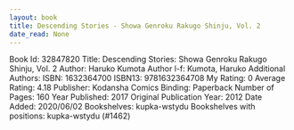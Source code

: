 ```yaml
---
layout: book
title: Descending Stories - Showa Genroku Rakugo Shinju, Vol. 2
date_read: None
---
```


Book Id: 32847820
Title: Descending Stories: Showa Genroku Rakugo Shinju, Vol. 2
Author: Haruko Kumota
Author l-f: Kumota, Haruko
Additional Authors: 
ISBN: 1632364700
ISBN13: 9781632364708
My Rating: 0
Average Rating: 4.18
Publisher: Kodansha Comics
Binding: Paperback
Number of Pages: 160
Year Published: 2017
Original Publication Year: 2012
Date Added: 2020/06/02
Bookshelves: kupka-wstydu
Bookshelves with positions: kupka-wstydu (#1462)

